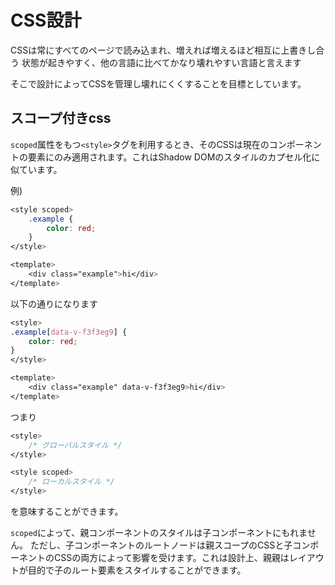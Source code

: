 
# CSS設計
CSSは常にすべてのページで読み込まれ、増えれば増えるほど相互に上書きし合う
状態が起きやすく、他の言語に比べてかなり壊れやすい言語と言えます


そこで設計によってCSSを管理し壊れにくくすることを目標としています。

## スコープ付きcss

`scoped`属性をもつ`<style>`タグを利用するとき、そのCSSは現在のコンポーネントの要素にのみ適用されます。これはShadow DOMのスタイルのカプセル化に似ています。

例)
```css
<style scoped>
    .example {
        color: red;
    }
</style>

<template>
    <div class="example">hi</div>
</template>
```
以下の通りになります

```css
<style>
.example[data-v-f3f3eg9] {
    color: red;
}
</style>

<template>
    <div class="example" data-v-f3f3eg9>hi</div>
</template>
```

つまり
```css
<style>
    /* グローバルスタイル */
</style>

<style scoped>
    /* ローカルスタイル */
</style>
```
を意味することができます。

`scoped`によって、親コンポーネントのスタイルは子コンポーネントにもれません。
ただし、子コンポーネントのルートノードは親スコープのCSSと子コンポーネントのCSSの両方によって影響を受けます。これは設計上、親親はレイアウトが目的で子のルート要素をスタイルすることができます。
